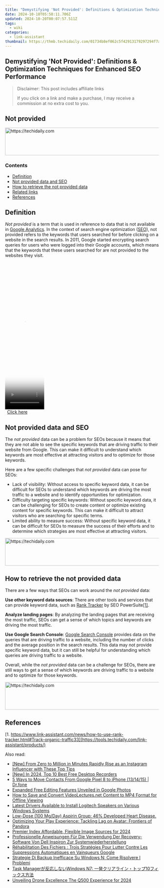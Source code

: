 ```yaml
---
title: "Demystifying 'Not Provided': Definitions & Optimization Techniques for Enhanced SEO Performance"
date: 2024-10-18T05:58:11.706Z
updated: 2024-10-20T00:07:57.511Z
tags:
  - wiki
categories:
  - link-assistant
thumbnail: https://thmb.techidaily.com/01734b8ef062c5f42913179297294f7a33898d76f5f56b23f4fc2e8e00dd6cb9.jpg
---
```


## Demystifying 'Not Provided': Definitions & Optimization Techniques for Enhanced SEO Performance

>  Disclaimer: This post includes affiliate links
>
>  If you click on a link and make a purchase, I may receive a commission at no extra cost to you.
>

## Not provided

<!-- affiliate ads begin -->
<a href="https://unicoeye.pxf.io/c/5597632/2134244/18498" target="_top" id="2134244">
  <img src="//a.impactradius-go.com/display-ad/18498-2134244" border="0" alt="https://techidaily.com" width="728" height="90"/>
</a>
<img height="0" width="0" src="https://unicoeye.pxf.io/i/5597632/2134244/18498" style="position:absolute;visibility:hidden;" border="0" />
<!-- affiliate ads end -->

### Contents

* [Definition](https://tools.techidaily.com/link-assistant/products/)
* [Not provided data and SEO](https://tools.techidaily.com/link-assistant/products/)
* [How to retrieve the not provided data](https://tools.techidaily.com/link-assistant/products/)
* [Related links](https://tools.techidaily.com/link-assistant/products/)
* [References](https://tools.techidaily.com/link-assistant/products/)

## Definition

_Not provided_ is a term that is used in reference to data that is not available in [Google Analytics](https://analytics.google.com/analytics/web/). In the context of search engine optimization ([SEO](https://tools.techidaily.com/link-assistant/products/)), not provided refers to the keywords that users searched for before clicking on a website in the search results. In 2011, Google started encrypting search queries for users who were logged into their Google accounts, which means that the keywords that these users searched for are not provided to the websites they visit.

<!-- affiliate ads begin -->
<span id="1977028">
					<video width="128" height="480" style="cursor:pointer"
           poster="//a.impactradius-go.com/display-clicktoplayimage/1977028.png"
           onclick="if(!this.playClicked){this.play();this.setAttribute('controls',true);this.playClicked=true;}">
	   <source src="//a.impactradius-go.com/display-ad/22993-1977028">
	   <img src="//a.impactradius-go.com/display-clicktoplayimage/1977028.png" style="border: none; height: 100%; width: 100%; object-fit: contain">
	</video>
	<div style="width:80px;text-align:center"><a href="javascript:window.open(decodeURIComponent('https%3A%2F%2Fhomestyler.sjv.io%2Fc%2F5597632%2F1977028%2F22993'), '_blank');void(0);">Click here</a></div>
</span>
<img height="0" width="0" src="https://imp.pxf.io/i/5597632/1977028/22993" style="position:absolute;visibility:hidden;" border="0" />
<!-- affiliate ads end -->

## Not provided data and SEO

The _not provided_ data can be a problem for SEOs because it means that they are not able to see the specific keywords that are driving traffic to their website from Google. This can make it difficult to understand which keywords are most effective at attracting visitors and to optimize for those keywords.

Here are a few specific challenges that _not provided_ data can pose for SEOs:

* Lack of visibility: Without access to specific keyword data, it can be difficult for SEOs to understand which keywords are driving the most traffic to a website and to identify opportunities for optimization.
* Difficulty targeting specific keywords: Without specific keyword data, it can be challenging for SEOs to create content or optimize existing content for specific keywords. This can make it difficult to attract visitors who are searching for specific terms.
* Limited ability to measure success: Without specific keyword data, it can be difficult for SEOs to measure the success of their efforts and to determine which strategies are most effective at attracting visitors.

<!-- affiliate ads begin -->
<a href="https://appsumo.8odi.net/c/5597632/2130886/7443" target="_top" id="2130886">
  <img src="//a.impactradius-go.com/display-ad/7443-2130886" border="0" alt="https://techidaily.com" width="728" height="90"/>
</a>
<img height="0" width="0" src="https://appsumo.8odi.net/i/5597632/2130886/7443" style="position:absolute;visibility:hidden;" border="0" />
<!-- affiliate ads end -->

## How to retrieve the not provided data

There are a few ways that SEOs can work around the _not provided_ data:

**Use other keyword data sources**: There are other tools and services that can provide keyword data, such as [Rank Tracker](https://tools.techidaily.com/link-assistant/products/) by SEO PowerSuite[\[1\]](https://tools.techidaily.com/link-assistant/products/). 

**Analyze landing pages**: By analyzing the landing pages that are receiving the most traffic, SEOs can get a sense of which topics and keywords are driving the most traffic.

**Use Google Search Console**: [Google Search Console](https://search.google.com/search-console/about) provides data on the queries that are driving traffic to a website, including the number of clicks and the average position in the search results. This data may not provide specific keyword data, but it can still be helpful for understanding which queries are driving traffic to a website.

Overall, while the _not provided_ data can be a challenge for SEOs, there are still ways to get a sense of which keywords are driving traffic to a website and to optimize for those keywords.

<!-- affiliate ads begin -->
<a href="https://appsumo.8odi.net/c/5597632/2151866/7443" target="_top" id="2151866">
  <img src="//a.impactradius-go.com/display-ad/7443-2151866" border="0" alt="https://techidaily.com" width="728" height="90"/>
</a>
<img height="0" width="0" src="https://appsumo.8odi.net/i/5597632/2151866/7443" style="position:absolute;visibility:hidden;" border="0" />
<!-- affiliate ads end -->

## References

[1. https://www.link-assistant.com/news/how-to-use-rank-tracker.html#Track-organic-traffic33](https://tools.techidaily.com/link-assistant/products/)

<ins class="adsbygoogle"
     style="display:block"
     data-ad-format="autorelaxed"
     data-ad-client="ca-pub-7571918770474297"
     data-ad-slot="1223367746"></ins>

<ins class="adsbygoogle"
     style="display:block"
     data-ad-client="ca-pub-7571918770474297"
     data-ad-slot="8358498916"
     data-ad-format="auto"
     data-full-width-responsive="true"></ins>

<span class="atpl-alsoreadstyle">Also read:</span>
<div><ul>
<li><a href="https://instagram-videos.techidaily.com/new-from-zero-to-million-in-minutes-rapidly-rise-as-an-instagram-influencer-with-these-top-tips/"><u>[New] From Zero to Million in Minutes Rapidly Rise as an Instagram Influencer with These Top Tips</u></a></li>
<li><a href="https://desktop-recording.techidaily.com/new-in-2024-top-10-best-free-desktop-recorders/"><u>[New] In 2024, Top 10 Best Free Desktop Recorders</u></a></li>
<li><a href="https://blog-min.techidaily.com/5-ways-to-move-contacts-from-google-pixel-8-to-iphone-131415-drfone-by-drfone-transfer-from-android-transfer-from-android/"><u>5 Ways to Move Contacts From Google Pixel 8 to iPhone (13/14/15) | Dr.fone</u></a></li>
<li><a href="https://os-tips.techidaily.com/expanded-free-editing-features-unveiled-in-google-photos/"><u>Expanded Free Editing Features Unveiled in Google Photos</u></a></li>
<li><a href="https://win-cheats.techidaily.com/how-to-save-and-convert-videolecturesnet-content-to-mp4-format-for-offline-viewing/"><u>How to Save and Convert VideoLectures.net Content to MP4 Format for Offline Viewing</u></a></li>
<li><a href="https://hardware-updates.techidaily.com/latest-drivers-available-to-install-logitech-speakers-on-various-windows-systems/"><u>Latest Drivers Available to Install Logitech Speakers on Various Windows Systems</u></a></li>
<li><a href="https://win-deluxe.techidaily.com/low-dose-100-mgday-aspirin-group-46-developed-heart-disease/"><u>Low-Dose (100 Mg/Day) Aspirin Group: 46% Developed Heart Disease.</u></a></li>
<li><a href="https://win-blog.techidaily.com/optimizing-your-play-experience-tackling-lag-on-avatar-frontiers-of-pandora/"><u>Optimizing Your Play Experience: Tackling Lag on Avatar: Frontiers of Pandora</u></a></li>
<li><a href="https://extra-support.techidaily.com/premier-index-affordable-flexible-image-sources-for-2024/"><u>Premier Index Affordable, Flexible Image Sources for 2024</u></a></li>
<li><a href="https://win-deluxe.techidaily.com/professionelle-anweisungen-fur-die-verwendung-der-recovery-software-von-dell-inspiron-zur-systemwiederherstellung/"><u>Professionelle Anweisungen Für Die Verwendung Der Recovery-Software Von Dell Inspiron Zur Systemwiederherstellung</u></a></li>
<li><a href="https://win-deluxe.techidaily.com/rehabilitation-des-fichiers-trois-strategies-pour-lutter-contre-les-suppressions-automatiques-en-vainqueurs-google/"><u>Réhabilitation Des Fichiers : Trois Stratégies Pour Lutter Contre Les Suppressions Automatiques en Vainqueurs Google</u></a></li>
<li><a href="https://win-deluxe.techidaily.com/strategie-di-backup-inefficace-su-windows-n-come-risolvere-i-problemi/"><u>Strategie Di Backup Inefficace Su Windows N: Come Risolvere I Problemi</u></a></li>
<li><a href="https://win-deluxe.techidaily.com/task-managerwindows-n7-10/"><u>Task Managerが反応しないWindows N7: 一発クリアライン・トップ10フィックス方法</u></a></li>
<li><a href="https://article-files.techidaily.com/unveiling-drone-excellence-the-q500-experience-for-2024/"><u>Unveiling Drone Excellence The Q500 Experience for 2024</u></a></li>
</ul></div>

